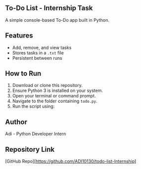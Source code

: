 ## To-Do List - Internship Task

A simple console-based To-Do app built in Python.

##  Features
- Add, remove, and view tasks
- Stores tasks in a `.txt` file
- Persistent between runs

##  How to Run

1. Download or clone this repository.
2. Ensure Python 3 is installed on your system.
3. Open your terminal or command prompt.
4. Navigate to the folder containing `todo.py`.
5. Run the script using:

##  Author

Adi - Python Developer Intern 

##  Repository Link

[GitHub Repo][https://github.com/ADI10130/todo-list-Internship]
